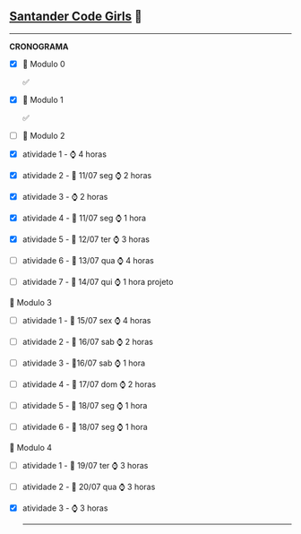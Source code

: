 ##           **<u>Santander Code Girls</u>** :girl:

------

**CRONOGRAMA**

- [x] :orange_book: Modulo 0

  :white_check_mark:

- [x] :orange_book: Modulo 1

  :white_check_mark:

- [ ] :orange_book: Modulo 2

- [x] atividade 1 - :watch: 4 horas

- [x] atividade 2 - :calendar: 11/07 seg :watch: 2 horas 

- [x] atividade 3 - :watch: 2 horas

- [x] atividade 4 - :calendar: 11/07 seg :watch: 1 hora 

- [x] atividade 5 - :calendar: 12/07 ter :watch: 3 horas

- [ ] atividade 6 - :calendar: 13/07 qua :watch: 4 horas

- [ ] atividade 7 - :calendar: 14/07 qui :watch: 1 hora projeto

:orange_book: Modulo 3

- [ ] atividade 1 - :calendar: 15/07 sex :watch: 4 horas

- [ ] atividade 2 - :calendar: 16/07 sab :watch: 2 horas

- [ ] atividade 3 - :calendar:16/07 sab :watch: 1 hora

- [ ] atividade 4 - :calendar: 17/07 dom :watch: 2 horas

- [ ] atividade 5 - :calendar: 18/07 seg :watch: 1 hora

- [ ] atividade 6 - :calendar: 18/07 seg :watch: 1 hora

:orange_book: Modulo 4

- [ ] atividade 1 - :calendar: 19/07 ter :watch: 3 horas

- [ ] atividade 2 - :calendar: 20/07 qua :watch: 3 horas

- [x] atividade 3 - :watch: 3 horas

  ------

  